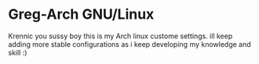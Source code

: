 # Greg-Arch GNU/Linux
Krennic you sussy boy this is my Arch linux custome settings.
ill keep adding more stable configurations as i keep developing my knowledge and skill :)
